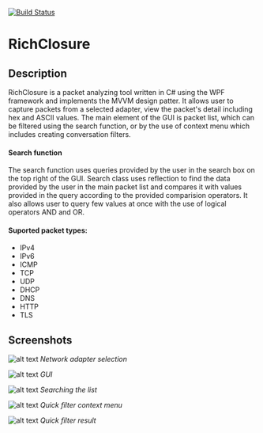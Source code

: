 [![Build Status](https://dev.azure.com/Arkko/RichClosure/_apis/build/status/Arkko002.RichClosure?branchName=master)](https://dev.azure.com/Arkko/RichClosure/_build/latest?definitionId=2&branchName=master)
# RichClosure


## Description
RichClosure is a packet analyzing tool written in C# using the WPF framework and implements the MVVM design patter. It allows user to capture packets from a selected adapter, view the packet's detail including hex and ASCII values. The main element of the GUI is packet list, which can be filtered using the search function, or by the use of context menu which includes creating conversation filters.

#### Search function
The search function uses queries provided by the user in the search box on the top right of the GUI. Search class uses reflection to find the data provided by the user in the main packet list and compares it with values provided in the query according to the provided comparision operators. It also allows user to query few values at once with the use of logical operators AND and OR.

#### Suported packet types:
- IPv4
- IPv6
- ICMP
- TCP
- UDP
- DHCP
- DNS
- HTTP
- TLS

## Screenshots

![alt text](https://i.imgur.com/8wy0g4p.png) *Network adapter selection*


![alt text](https://i.imgur.com/eaL34Gq.png) *GUI*


![alt text](https://i.imgur.com/4YfofVD.png) *Searching the list*


![alt text](https://i.imgur.com/akT0jbv.png) *Quick filter context menu*


![alt text](https://i.imgur.com/lFvoozi.png) *Quick filter result*
